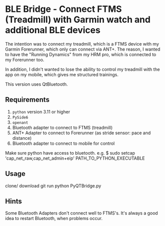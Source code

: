 # BLE Bridge - Connect FTMS (Treadmill) with Garmin watch and additional BLE devices

The intention was to connect my treadmill, which is a FTMS device with my Garmin Forerunner, which only can connect via ANT+. 
The reason, I wanted to have the "Running Dynamics" from my HRM pro, which is connected to my Forerunner too.

In addition, I didn't wanted to lose the ability to control my treadmill with the app on my mobile, which gives me structured trainings.

This version uses QtBluetooth.


## Requirements

1. `python` version 3.11 or higher
2. `PySide6`
3. `openant`
4. Bluetooth adapter to connect to FTMS (treadmill)
5. ANT+ Adapter to connect to Forerunner (as stride sensor: pace and distance)
6. Bluetooth adapter to connect to mobile for control

Make sure python have access to bluetooth. e.g. $ sudo setcap 'cap_net_raw,cap_net_admin+eip' PATH_TO_PYTHON_EXECUTABLE


## Usage
clone/ download git
run python PyQTBridge.py

## Hints
Some Bluetooth Adapters don't connect well to FTMS's. 
It's always a good idea to restart Bluetooth, when problems occur. 